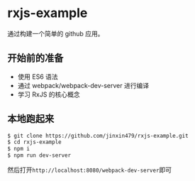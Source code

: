 # rxjs-example

通过构建一个简单的 github 应用。
## 开始前的准备

- 使用 ES6 语法
- 通过 webpack/webpack-dev-server 进行编译
- 学习 RxJS 的核心概念

## 本地跑起来

```bash
$ git clone https://github.com/jinxin479/rxjs-example.git
$ cd rxjs-example
$ npm i
$ npm run dev-server
```

然后打开`http://localhost:8080/webpack-dev-server`即可
